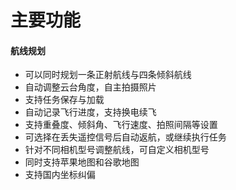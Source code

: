 # 主要功能

#### 航线规划

* 可以同时规划一条正射航线与四条倾斜航线
* 自动调整云台角度，自主拍摄照片
* 支持任务保存与加载
* 自动记录飞行进度，支持换电续飞
* 支持重叠度、倾斜角、飞行速度、拍照间隔等设置
* 可选择在丢失遥控信号后自动返航，或继续执行任务
* 针对不同相机型号调整航线，可自定义相机型号
* 同时支持苹果地图和谷歌地图
* 支持国内坐标纠偏



